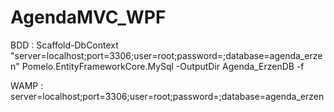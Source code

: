 # AgendaMVC_WPF

BDD : Scaffold-DbContext "server=localhost;port=3306;user=root;password=;database=agenda_erzen" Pomelo.EntityFrameworkCore.MySql -OutputDir Agenda_ErzenDB -f

WAMP : server=localhost;port=3306;user=root;password=;database=agenda_erzen
